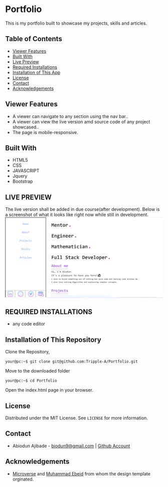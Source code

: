 # Portfolio
This is my portfolio built to showcase my projects, skills and articles.

## Table of Contents

* [Viewer Features](#viewer-features)
* [Built With](#built-with)
* [Live Preview](#live-preview)
* [Required Installations](#required-installations)
* [Installation of This App](#instalation)
* [License](#license)
* [Contact](#contact)
* [Acknowledgements](#acknowledgements)


<!-- Viewer features -->
## Viewer Features
* A viewer can navigate to any section using the nav bar..
* A viewer can view the live version amd source code of any project showcased..
* The page is mobile-responsive.


<!-- BUILT WITH -->
## Built With
* HTML5
* CSS
* JAVASCRIPT
* Jquery
* Bootstrap

<!-- LIVE PREVIEW -->
## LIVE PREVIEW
The live version shall be added in due course(after development).
Below is a screenshot of what it looks like right now while still in development.
![Image](/proof.png)

<!-- REQUIRED INSTALLATION -->
## REQUIRED INSTALLATIONS
* any code editor

<!-- INSTALLATION -->
## Installation of This Repository

Clone the Repository,

```Shell
your@pc:~$ git clone git@github.com:Tripple-A/Portfolio.git
```

Move to the downloaded folder

```Shell
your@pc:~$ cd Portfolio
```

Open the index.html page in your browser.

## License

Distributed under the MIT License. See `LICENSE` for more information.

<!-- CONTACT -->
## Contact
* Abiodun Ajibade - biodun9@gmail.com | [Github Account](https://github.com/Tripple-A)

<!-- ACKNOWLEDGEMENTS -->
## Acknowledgements

* <a href="https://www.microverse.org/"> Microverse</a> and 
[Muhammad Ebeid](https://github.com/mosaaleb) from whom the design template orginated.
